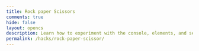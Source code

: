 ```yaml
---
title: Rock paper Scissors
comments: true
hide: false
layout: opencs
description: Learn how to experiment with the console, elements, and see OOP in action while playing Rock paper Scissors!
permalink: /hacks/rock-paper-scissor/
---
```



<div id="mainGameBox" style="max-width:700px;margin:64px auto 48px auto;position:relative;z-index:2;">
  <div id="gameContainer">
    <canvas id='gameCanvas' style="display:none"></canvas>
  </div>
</div>

<script type="module">
  // --- UI (purple box) ---
    const instructionsStyle = `
  position: relative;
  margin: 64px auto 48px auto;
    background: linear-gradient(135deg, black, purple);
    color: white;
    padding: 30px;
    border-radius: 15px;
    z-index: 1000;
    max-width: 600px;
    width: 90%;
    max-height: 80vh;      /* added */
    overflow-y: auto;      /* added */
    font-family: 'Press Start 2P', cursive;
    border: 3px solid purple;
    box-shadow: 0 0 20px rgba(128, 0, 128, 0.5);
    text-align: center;
    `;

  const instructionsHTML = `
    <h2 style="color: purple; margin-bottom: 20px;">Rock Paper Scissors SHOOT!</h2>
    <div style="margin-bottom: 20px;">
      <p>Play the game from your browser console!</p>
      <p>Type <code>playRPS("rock")</code>, <code>playRPS("paper")</code>, or <code>playRPS("scissors")</code></p>
    </div>
    <div id="images" style="display:flex; justify-content:center; gap:20px; margin-bottom:14px;">
      <button id="rock-btn" style="background:none; border:none; padding:0; cursor:pointer;">
        <img id="rock-img" src="{{site.baseurl}}/images/rps/rock_new.jpg"
             style="width:100px; border:2px solid white; border-radius:10px;">
      </button>
      <button id="paper-btn" style="background:none; border:none; padding:0; cursor:pointer;">
        <img id="paper-img" src="{{site.baseurl}}/images/rps/paper_new.jpg"
             style="width:100px; border:2px solid white; border-radius:10px;">
      </button>
      <button id="scissors-btn" style="background:none; border:none; padding:0; cursor:pointer;">
        <img id="scissors-img" src="{{site.baseurl}}/images/rps/scissors_new.jpg"
             style="width:100px; border:2px solid white; border-radius:10px;">
      </button>
    </div>
    <div style="margin-bottom:18px; font-size:1.1em; color:#ffd700;">
      Click any icon to customize using the console!
    </div>
    <!-- mount battle canvas INSIDE the purple box so you can see it -->
    <div id="battleMount" style="display:block; margin:12px auto;"></div>

    <div id="resultBox" style="margin-top: 16px; font-size: 16px; color: yellow;"></div>
  `;
  const container = document.createElement("div");
  container.setAttribute("style", instructionsStyle);
  container.innerHTML = instructionsHTML;
  document.getElementById("mainGameBox").appendChild(container);

  // --- helper: highlight chosen image ---
  function highlightImage(id){
    ["rock-img","paper-img","scissors-img"].forEach(i=>{
      const el = document.getElementById(i);
      if(el) el.style.boxShadow = "";
    });
    const picked = document.getElementById(id);
    if(picked) picked.style.boxShadow = "0 0 30px 10px gold";
  }

  // --- OOP classes ---
  class BattleBackground {
    constructor(image, width, height, speedRatio=0.1){
      this.image = image;
      this.width = width;
      this.height = height;
      this.x = 0; this.y = 0;
      this.speed = 2 * speedRatio;
    }
    update(){ this.x = (this.x - this.speed) % this.width; }
    draw(ctx){
      if(!this.image.complete || this.image.naturalWidth===0) return;
      ctx.drawImage(this.image, this.x, this.y, this.width, this.height);
      ctx.drawImage(this.image, this.x + this.width, this.y, this.width, this.height);
    }
  }

  class BattleSprite {
    constructor(image, width, height, x, y){
      this.image = image;
      this.width = width; this.height = height;
      this.homeX = x; this.homeY = y;
      this.x = x; this.y = y;
      this.targetX = x; this.targetY = y;
      this.opacity = 1; this.scale = 1; this.rotation = 0;
      this.animating = false;
    }
    update(){
      if(this.animating){
        this.x += (this.targetX - this.x)*0.12;
        this.y += (this.targetY - this.y)*0.12;
      } else {
        // drift gently back to home
        this.x += (this.homeX - this.x)*0.08;
        this.y += (this.homeY - this.y)*0.08;
      }
    }
    draw(ctx){
      if(!this.image.complete || this.image.naturalWidth===0) return;
      ctx.save();
      ctx.globalAlpha = this.opacity;
      ctx.translate(this.x + this.width/2, this.y + this.height/2);
      ctx.rotate(this.rotation);
      ctx.scale(this.scale, this.scale);
      ctx.drawImage(this.image, -this.width/2, -this.height/2, this.width, this.height);
      ctx.restore();
    }
    resetVisuals(){
      this.opacity = 1; this.scale = 1; this.rotation = 0;
    }
    resetPosition(){
      this.x = this.homeX; this.y = this.homeY;
      this.targetX = this.homeX; this.targetY = this.homeY;
      this.animating = false;
    }
  }

  // --- Canvas mounted inside purple box ---
  const battleCanvas = document.createElement('canvas');
  battleCanvas.width = 360;
  battleCanvas.height = 180;
  battleCanvas.style.display = 'block';
  battleCanvas.style.margin = '0 auto';
  battleCanvas.style.background = '#111';
  battleCanvas.style.borderRadius = '12px';
  battleCanvas.style.boxShadow = '0 2px 12px rgba(0,0,0,0.18)';
  document.getElementById('battleMount').appendChild(battleCanvas);
  const ctx = battleCanvas.getContext('2d');

  // --- assets ---
  const bgImage = new Image();
  bgImage.src = '{{site.baseurl}}/images/platformer/backgrounds/alien_planet1.jpg';

  const rockImg = new Image();
  rockImg.src = '{{site.baseurl}}/images/rps/rock_new.jpg';
  const paperImg = new Image();
  paperImg.src = '{{site.baseurl}}/images/rps/paper_new.jpg';
  const scissorsImg = new Image();
  scissorsImg.src = '{{site.baseurl}}/images/rps/scissors_new.jpg';

  const bg = new BattleBackground(bgImage, battleCanvas.width, battleCanvas.height, 0.12);

  const sprites = {
  rock:     new BattleSprite(rockImg,     96, 96,  10, 42),
  paper:    new BattleSprite(paperImg,    96, 96, 132, 42),
  scissors: new BattleSprite(scissorsImg, 96, 96, 254, 42)
  };

  function resetAll(){
    Object.values(sprites).forEach(s=>{
      s.resetVisuals();
    });
    sprites.rock.x = 10; sprites.rock.y = 42; sprites.rock.targetX = 10; sprites.rock.targetY = 42; sprites.rock.homeX = 10; sprites.rock.homeY = 42;
    sprites.paper.x = 132; sprites.paper.y = 42; sprites.paper.targetX = 132; sprites.paper.targetY = 42; sprites.paper.homeX = 132; sprites.paper.homeY = 42;
    sprites.scissors.x = 254; sprites.scissors.y = 42; sprites.scissors.targetX = 254; sprites.scissors.targetY = 42; sprites.scissors.homeX = 254; sprites.scissors.homeY = 42;
  }

  // --- global battle state, rendered by a continuous loop ---
  const battle = {
    active: false,
    winner: null,
    loser: null,
    frames: 0,
    max: 120,
    tie: null
  };

  function startBattle(winner, loser){
    battle.active = true;
    battle.tie = null;
    battle.winner = winner;
    battle.loser = loser;
    battle.frames = 0;

    // set targets for "winner moves toward loser"
    sprites[winner].animating = true;
    sprites[winner].targetX = sprites[loser].homeX;
    sprites[winner].targetY = sprites[loser].homeY;

    // loser will fade/scale/rotate in the render loop
    sprites[loser].animating = false; // stays put, gets affected visually
  }

  function startTie(choice){
    battle.active = true;
    battle.tie = choice;
    battle.winner = null;
    battle.loser = null;
    battle.frames = 0;

    // small wiggle, no target move
    Object.values(sprites).forEach(s=>{ s.animating = false; });
  }

  // --- continuous render loop (always runs) ---
  function render(){
  ctx.clearRect(0,0,battleCanvas.width,battleCanvas.height);
  bg.update();  bg.draw(ctx);
  // Draw 'Animated Battle: OOP' text (smaller)
  ctx.save();
  ctx.font = "bold 14px 'Press Start 2P', cursive";
  ctx.fillStyle = "cyan";
  ctx.textAlign = "center";
  ctx.fillText("Animated Battle: OOP", battleCanvas.width/2, 24);
  ctx.restore();

    if(battle.active){
      const t = battle.frames / battle.max; // 0..1

      if(battle.tie){
        const wobble = Math.sin(battle.frames*0.3)*4;
        sprites[battle.tie].rotation = wobble * Math.PI/180;
      } else {
        // winner punch-in / pulse
        const w = sprites[battle.winner];
        const l = sprites[battle.loser];

        // winner pulse scale up then down
        const pulse = (battle.frames < battle.max/2)
          ? 1 + (battle.frames/(battle.max/2))*0.2
          : 1.2 - ((battle.frames - battle.max/2)/(battle.max/2))*0.2;
        w.scale = pulse;

        // loser fades & shrinks
        l.opacity = Math.max(0.15, 1 - t*0.85);
        l.scale   = Math.max(0.6, 1 - t*0.4);

        // matchup-specific flair
        if(battle.winner === "rock" && battle.loser === "scissors"){
          l.rotation = -t * (Math.PI/4);
        }
        if(battle.winner === "paper" && battle.loser === "rock"){
          // paper "covers" rock by moving slightly past center
          w.targetX = l.homeX - 6; w.targetY = l.homeY - 6;
        }
        if(battle.winner === "scissors" && battle.loser === "paper"){
          w.rotation =  t * (Math.PI/10);
          l.rotation = -t * (Math.PI/10);
        }
      }

      battle.frames++;
      if(battle.frames >= battle.max){
        battle.active = false;
        Object.values(sprites).forEach(s=>{ s.resetVisuals(); s.animating = false; });
      }
    }

    // update/draw sprites every frame
    Object.values(sprites).forEach(s=>{ s.update(); s.draw(ctx); });

    requestAnimationFrame(render);
  }
  render(); // kick off the engine once

  // --- game logic + console entry point ---
  window.playRPS = function(playerChoice){
    const choices = ["rock","paper","scissors"];
    if(!choices.includes(playerChoice)){
      console.log("Invalid choice. Use 'rock', 'paper', or 'scissors'.");
      return;
    }
    highlightImage(playerChoice+"-img");

    const computerChoice = choices[Math.floor(Math.random()*choices.length)];
    let resultText, winner=null, loser=null;

    if(playerChoice === computerChoice){
      resultText = "Tie!";
      startTie(playerChoice);
    } else if(
      (playerChoice==="rock" && computerChoice==="scissors") ||
      (playerChoice==="paper" && computerChoice==="rock") ||
      (playerChoice==="scissors" && computerChoice==="paper")
    ){
      resultText = "You Win!";
      winner = playerChoice; loser = computerChoice;
    } else {
      resultText = "You Lose!";
      winner = computerChoice; loser = playerChoice;
    }

    document.getElementById("resultBox").innerHTML = `
      <p>You chose: <b>${playerChoice.toUpperCase()}</b></p>
      <p>Computer chose: <b>${computerChoice.toUpperCase()}</b></p>
      <h3 style="color: cyan;">${resultText}</h3>
    `;

    if(winner && loser) startBattle(winner, loser);

    console.log(`You chose: ${playerChoice.toUpperCase()}`);
    console.log(`Computer chose: ${computerChoice.toUpperCase()}`);
    console.log(`Result: ${resultText}`);
  };

  class GameObject {
    constructor(id) {
      this.el = document.getElementById(id);
      if (!this.el) throw new Error(`Element #${id} not found`);
    }

    rotate(deg) {
      this.el.style.transform = `rotate(${deg}deg)`;
      return this;
    }

    setBorder(style) {
      this.el.style.border = style;
      return this;
    }

    setWidth(px) {
      this.el.style.width = `${px}px`;
      return this;
    }

    setColor(color) {
      this.el.style.backgroundColor = color;
      return this;
    }

    reset() {
      this.el.style.transform = "";
      this.el.style.border = "";
      this.el.style.width = "";
      this.el.style.backgroundColor = "";
      return this;
    }
  }

  // --- Specialized classes (extend GameObject) ---
  class Rock extends GameObject {
    constructor() { super("rock-img"); }
  }

  class Paper extends GameObject {
    constructor() { super("paper-img"); }
  }

  class Scissors extends GameObject {
    constructor() { super("scissors-img"); }
  }

  // --- Instances (global) ---
  const rock = new Rock();
  const paper = new Paper();
  const scissors = new Scissors();

  window.rock = rock;
  window.paper = paper;
  window.scissors = scissors;

  // --- inspect-learning alerts (unchanged) ---
  document.getElementById("rock-btn").addEventListener("click", () => {
    alert("🪨 Try in the console:\n\nrock.setBorder('4px solid lime');");
  });
  document.getElementById("paper-btn").addEventListener("click", () => {
    alert("📄 Try in the console:\n\npaper.rotate(15);");
  });
  document.getElementById("scissors-btn").addEventListener("click", () => {
    alert("✂️ Try in the console:\n\nscissors.setWidth(150);");
  });
</script>
<script>
  //change borders
  rock.setBorder('4px solid lime');
  scissors.setBorder('8px solid purple');
  paper.setBorder('4px solid yellow');

//Rotate buttons
  paper.rotate(15);
  rock.rotate(10);

//change width
  rock.setWidth(120);
  scissors.setWidth(90);
  paper.setWidth(100);
//background
  document.body.style.background = "#222";
  </script>